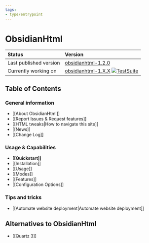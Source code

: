 ```yaml
---
tags:
- type/entrypoint
---
```


# ObsidianHtml
| Status | Version|
| :------ | :---| 
| Last published version | [obsidianhtml-1.2.0](https://pypi.org/project/obsidianhtml/) |
| Currently working on | [obsidianhtml-1.X.X](https://github.com/obsidian-html/obsidian-html/issues)  [![TestSuite](https://github.com/obsidian-html/obsidian-html/actions/workflows/test.yml/badge.svg)](https://github.com/obsidian-html/obsidian-html/actions/workflows/test.yml)|

## Table of Contents
### General information
- [[About ObsidianHtml]]
- [[Report Issues & Request features]]
- [[HTML tweaks|How to navigate this site]]
- [[News]]
- [[Change Log]]

### Usage & Capabilities
- **[[Quickstart]]**
- [[Installation]]
- [[Usage]]
- [[Modes]]
- [[Features]]
- [[Configuration Options]]

### Tips and tricks
- [[Automate website deployment|Automate website deployment]] 

## Alternatives to ObsidianHtml
- [[Quartz 3]]
